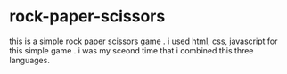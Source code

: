 # rock-paper-scissors
this is a simple rock paper  scissors game . i used html, css, javascript for this simple game . i was my sceond time that i combined this three languages.
